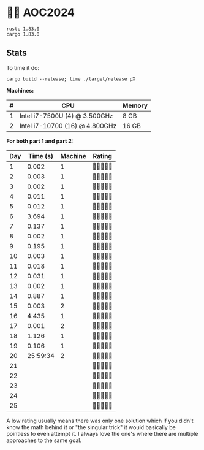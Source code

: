 # 🎄🌟 AOC2024

```
rustc 1.83.0
cargo 1.83.0
```

## Stats

To time it do:

```
cargo build --release; time ./target/release pX
```

**Machines:**

| # | CPU                            | Memory |
| - | ------------------------------ | ------ |
| 1 | Intel i7-7500U (4) @ 3.500GHz  | 8 GB   |
| 2 | Intel i7-10700 (16) @ 4.800GHz | 16 GB  |

**For both part 1 and part 2:**

| Day | Time (s) | Machine | Rating     |
| --- | -------- | ------- | ---------- |
| 1   | 0.002    | 1       | 🧡🧡🧡🖤🖤 |
| 2   | 0.003    | 1       | 🧡🧡🧡🖤🖤 |
| 3   | 0.002    | 1       | 🧡🧡🧡🧡🖤 |
| 4   | 0.011    | 1       | 🧡🧡🧡🖤🖤 |
| 5   | 0.012    | 1       | 🧡🧡🧡🧡🖤 |
| 6   | 3.694    | 1       | 🧡🧡🧡🧡🖤 |
| 7   | 0.137    | 1       | 🧡🧡🧡🧡🖤 |
| 8   | 0.002    | 1       | 🧡🧡🧡🖤🖤 |
| 9   | 0.195    | 1       | 🧡🧡🧡🖤🖤 |
| 10  | 0.003    | 1       | 🧡🧡🧡🧡🖤 |
| 11  | 0.018    | 1       | 🧡🧡🖤🖤🖤 |
| 12  | 0.031    | 1       | 🧡🧡🧡🧡🖤 |
| 13  | 0.002    | 1       | 🧡🖤🖤🖤🖤 |
| 14  | 0.887    | 1       | 🧡🧡🧡🧡🧡 |
| 15  | 0.003    | 2       | 🧡🧡🧡🧡🖤 |
| 16  | 4.435    | 1       | 🧡🧡🧡🧡🖤 |
| 17  | 0.001    | 2       | 🧡🖤🖤🖤🖤 |
| 18  | 1.126    | 1       | 🧡🧡🧡🧡🖤 |
| 19  | 0.106    | 1       | 🧡🧡🖤🖤🖤 |
| 20  | 25:59:34 | 2       | 🧡🧡🧡🖤🖤 |
| 21  |          |         | 🖤🖤🖤🖤🖤 |
| 22  |          |         | 🖤🖤🖤🖤🖤 |
| 23  |          |         | 🖤🖤🖤🖤🖤 |
| 24  |          |         | 🖤🖤🖤🖤🖤 |
| 25  |          |         | 🖤🖤🖤🖤🖤 |

A low rating usually means there was only one solution which if you didn't know the math behind it or "the singular trick" it would basically be pointless to even attempt it. I always love the one's where there are multiple approaches to the same goal.
